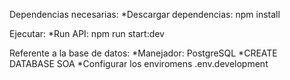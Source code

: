 Dependencias necesarias:
    *Descargar dependencias: npm install

Ejecutar:
    *Run API: npm run start:dev

Referente a la base de datos:
    *Manejador: PostgreSQL
    *CREATE DATABASE SOA
    *Configurar los enviromens .env.development